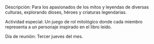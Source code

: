 Descripción: Para los apasionados de los mitos y leyendas de diversas culturas, explorando dioses, héroes y criaturas legendarias.

Actividad especial: Un juego de rol mitológico donde cada miembro representa a un personaje inspirado en el libro leído.

Día de reunión: Tercer jueves del mes.
